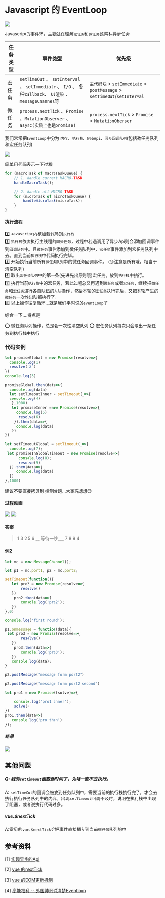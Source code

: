 # Javascript 的 EventLoop
![](/blog_assets/eventLoopTitle.png)

Javascript的事件环，主要就在理解`宏任务`和`微任务`这两种异步任务

| 任务类型 | 事件类型 | 优先级 |
| --- | --- | --- |
| 宏任务 | `setTimeOut` 、 `setInterval` 、 `setImmediate` 、 `I/O` 、 各种`callback`、 `UI渲染` 、`messageChannel`等  | `主代码块` > `setImmediate` > `postMessage` > `setTimeOut`/`setInterval` |
| 微任务 | `process.nextTick` 、`Promise`  、`MutationObserver` 、`async(实质上也是promise)`  | `process.nextTick` > `Promise` > `MutationOberser` |


我们常常把`EventLoop`中分为 `内存`、`执行栈`、`WebApi`、`异步回调队列`(包括微任务队列和宏任务队列)

![](/blog_assets/eventLoop_task.png) 


简单用代码表示一下过程
```js
for (macroTask of macroTaskQueue) {
    // 1. Handle current MACRO-TASK
    handleMacroTask();
  
    // 2. Handle all MICRO-TASK
    for (microTask of microTaskQueue) {
        handleMicroTask(microTask);
    }
}
```
#### 执行流程
1️⃣ `Javascript`内核加载代码到`执行栈`     
2️⃣ `执行栈`依次执行主线程的`同步任务`，过程中若遇调用了异步Api则会添加回调事件到`回调队列`中。且`微任务`事件添加到微任务队列中，`宏任务`事件添加到宏任务队列中去。直到当前`执行栈`中代码执行完毕。      
3️⃣ 开始执行当前所有`微任务队列`中的微任务回调事件。    (:smirk:注意是所有哦，相当于清空队列)    
4️⃣ 取出`宏任务队列`中的第一条(先进先出原则哦)宏任务，放到`执行栈`中执行。     
5️⃣  执行当前`执行栈`中的宏任务，若此过程总又再遇到`微任务`或者`宏任务`，继续把`微任务`和`宏任务`进行各自队伍的`入队`操作，然后本轮的`宏任务`执行完后，又把本轮产生的`微任务`一次性出队都执行了。    
6️⃣ 以上操作往复循环...就是我们平时说的`eventLoop`了

综合一下....特点是   

⭕️ 微任务队列操作，总是会一次性清空队列
⭕️ 宏任务队列每次只会取出一条任务到执行栈中执行

### 代码实例
```js
let promiseGlobal = new Promise(resolve=>{
  console.log(1)
  resolve('2')
})
console.log(3) 

promiseGlobal.then(data=>{
  console.log(data)
  let setTimeoutInner = setTimeout(_=>{
  console.log(4)
   },1000)
   let promiseInner =new Promise(resolve=>{
     console.log(5) 
      resolve(6)
    }).then(data=>{
     console.log(data)
   })
})

let setTimeoutGlobal = setTimeout(_=>{
  console.log(7);
 let promiseInGlobalTimeout = new Promise(resolve=>{
      console.log(8); 
      resolve(9)
  }).then(data=>{
     console.log(data)
  })
},1000) 
```
建议不要直接拷贝到 控制台跑...大家先想想:smirk:

#### 过程动画
![](/blog_assets/eventLoopGif1.gif)
![](/blog_assets/eventLoopGif2.gif)

#### 答案
> 1 3 2  5 6  __ 等待一秒___  7 8  9 4 

#### 例2
```js
let mc = new MessageChannel();

let p1 = mc.port1, p2 = mc.port2;

setTimeout(function(){
   let pro2 = new Promise(resolve=>{
       resolve()
   })
    pro2.then(data=>{
       console.log('pro2');
   })
},0)

console.log('first round');

p1.onmessage = function(data){
 let pro3 = new Promise(resolve=>{
       resolve()
   })
    pro3.then(data=>{
       console.log('pro3');
   })
   console.log(data);
}

p2.postMessage("message form port2")

p2.postMessage("message form port2 second")

let pro1 = new Promise((solve)=>{
   
    console.log('pro1 inner');
    solve()
})
pro1.then(data=>{
   console.log('pro then')
});

```
##### 结果 
![](/blog_assets/macrotask_message_channel.png)     


## 其他问题
##### Q: 我的`setTimeout`函数到时间了，为啥一直不去执行。
   A: `setTimeOut`的回调会被放到任务队列中，需要当前的执行栈执行完了，才会去执行执行任务队列中的内容。出现`setTimeout`回调不及时，说明在执行栈中出现了阻塞，或者说执行代码过多。

##### vue.$nextTick
A:常见的`vue.$nextTick`会把事件直接插入到当前`微任务`队列的中

## 参考资料
[1] [实现异步的Api](../ES6/async_await_conding.md)

[2] [vue 的nextTick](/vue/nextTick.md)

[3] [vue 的DOM更新机制](/vue/vue_dom_nextTick.md)

[4] [高能福利 -- 外国帅哥讲清楚Eventloop](https://www.v2ex.com/t/537855#reply0)
